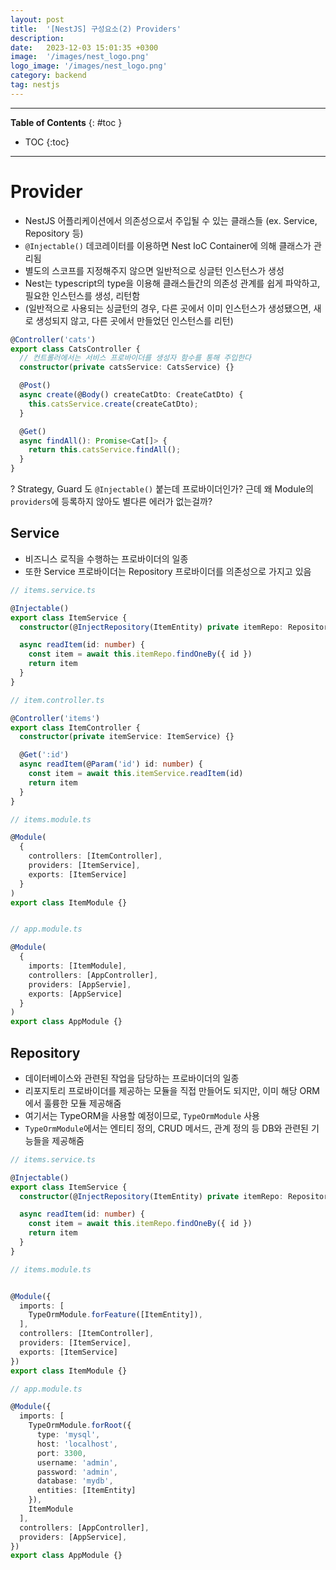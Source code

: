 ```yaml
---
layout: post
title:  '[NestJS] 구성요소(2) Providers'
description: 
date:   2023-12-03 15:01:35 +0300
image:  '/images/nest_logo.png'
logo_image: '/images/nest_logo.png'
category: backend
tag: nestjs
---
```


---
**Table of Contents**
{: #toc }
*  TOC
{:toc}

---

# Provider

- NestJS 어플리케이션에서 의존성으로서 주입될 수 있는 클래스들 (ex. Service, Repository 등)
- `@Injectable()` 데코레이터를 이용하면 Nest IoC Container에 의해 클래스가 관리됨
- 별도의 스코프를 지정해주지 않으면 일반적으로 싱글턴 인스턴스가 생성
- Nest는 typescript의 type을 이용해 클래스들간의 의존성 관계를 쉽게 파악하고, 필요한 인스턴스를 생성, 리턴함
- (일반적으로 사용되는 싱글턴의 경우, 다른 곳에서 이미 인스턴스가 생성됐으면, 새로 생성되지 않고, 다른 곳에서 만들었던 인스턴스를 리턴)

```ts
@Controller('cats')
export class CatsController {
  // 컨트롤러에서는 서비스 프로바이더를 생성자 함수를 통해 주입한다
  constructor(private catsService: CatsService) {}

  @Post()
  async create(@Body() createCatDto: CreateCatDto) {
    this.catsService.create(createCatDto);
  }

  @Get()
  async findAll(): Promise<Cat[]> {
    return this.catsService.findAll();
  }
}
```

? Strategy, Guard 도 `@Injectable()` 붙는데 프로바이더인가? 근데 왜 Module의 `providers`에 등록하지 않아도 별다른 에러가 없는걸까?  

## Service

- 비즈니스 로직을 수행하는 프로바이더의 일종
- 또한 Service 프로바이더는 Repository 프로바이더를 의존성으로 가지고 있음

```ts
// items.service.ts

@Injectable()
export class ItemService {
  constructor(@InjectRepository(ItemEntity) private itemRepo: Repository<ItemEntity>) {}

  async readItem(id: number) {
    const item = await this.itemRepo.findOneBy({ id })
    return item
  }
}
```

```ts
// item.controller.ts

@Controller('items')
export class ItemController {
  constructor(private itemService: ItemService) {}

  @Get(':id')
  async readItem(@Param('id') id: number) {
    const item = await this.itemService.readItem(id)
    return item
  }
}
```

```ts
// items.module.ts

@Module(
  {
    controllers: [ItemController],
    providers: [ItemService],
    exports: [ItemService]
  }
)
export class ItemModule {}


// app.module.ts

@Module(
  {
    imports: [ItemModule],
    controllers: [AppController],
    providers: [AppServie],
    exports: [AppService]
  }
)
export class AppModule {}
```

## Repository

- 데이터베이스와 관련된 작업을 담당하는 프로바이더의 일종
- 리포지토리 프로바이더를 제공하는 모듈을 직접 만들어도 되지만, 이미 해당 ORM에서 훌륭한 모듈 제공해줌
- 여기서는 TypeORM을 사용할 예정이므로, `TypeOrmModule` 사용
- `TypeOrmModule`에서는 엔티티 정의, CRUD 메서드, 관계 정의 등 DB와 관련된 기능들을 제공해줌

```ts
// items.service.ts

@Injectable()
export class ItemService {
  constructor(@InjectRepository(ItemEntity) private itemRepo: Repository<ItemEntity>) {}

  async readItem(id: number) {
    const item = await this.itemRepo.findOneBy({ id })
    return item
  }
}
```

```ts
// items.module.ts


@Module({
  imports: [
    TypeOrmModule.forFeature([ItemEntity]),
  ],
  controllers: [ItemController],
  providers: [ItemService],
  exports: [ItemService]
})
export class ItemModule {}
```

```ts
// app.module.ts

@Module({
  imports: [
    TypeOrmModule.forRoot({
      type: 'mysql',
      host: 'localhost',
      port: 3300,
      username: 'admin',
      password: 'admin',
      database: 'mydb',
      entities: [ItemEntity]
    }),
    ItemModule
  ],
  controllers: [AppController],
  providers: [AppService],
})
export class AppModule {}
```